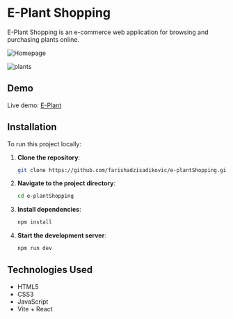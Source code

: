 # E-Plant Shopping

E-Plant Shopping is an e-commerce web application for browsing and purchasing plants online.

![Homepage](https://github.com/user-attachments/assets/77c20667-9f95-4187-8fd7-c0b70ccfce16)

![plants](https://github.com/user-attachments/assets/39217751-4c62-4b22-8305-51b9f49325e9)

## Demo

Live demo: [E-Plant](https://farishadzisadikovic.github.io/e-plantShopping/)

## Installation

To run this project locally:

1. **Clone the repository**:
   ```bash
   git clone https://github.com/farishadzisadikovic/e-plantShopping.git
   ```
2. **Navigate to the project directory**:
   ```bash
   cd e-plantShopping
   ```
3. **Install dependencies**:
   ```bash
   npm install
   ```
4. **Start the development server**:
   ```bash
   npm run dev
   ```

## Technologies Used

- HTML5
- CSS3
- JavaScript
- Vite + React
